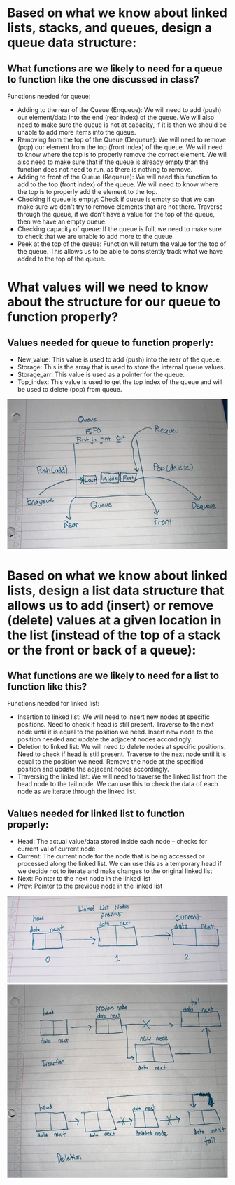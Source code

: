 <h1>Based on what we know about linked lists, stacks, and queues, design a queue data structure:</h1>
<h2>What functions are we likely to need for a queue to function like the one discussed in class?</h2>
<span>Functions needed for queue:</span>
<ul>
<li>
Adding to the rear of the Queue (Enqueue): We will need to add (push) our element/data into the end (rear index) of the queue. We will also need to make sure the queue is not at capacity, if it is then we should be unable to add more items into the queue.
</li>
  <li>
    Removing from the top of the Queue (Dequeue): We will need to remove (pop) our element from the top (front index) of the queue. We will need to know where the top is to properly remove the correct element. We will also need to make sure that if the queue is already empty than the function does not need to run, as there is nothing to remove.
  </li>
  <li>
    Adding to front of the Queue (Requeue): We will need this function to add to the top (front index) of the queue. We will need to know where the top is to properly add the element to the top.
  </li>
  <li>
    Checking if queue is empty: Check if queue is empty so that we can make sure we don't try to remove elements that are not there. Traverse through the queue, if we don’t have a value for the top of the queue, then we have an empty queue. 
  </li>
  <li>
    Checking capacity of queue: If the queue is full, we need to make sure to check that we are unable to add more to the queue.
  </li>
  <li>Peek at the top of the queue: Function will return the value for the top of the queue. This allows us to be able to consistently track what we have added to the top of the queue.
</li>
</ul>

<h1>What values will we need to know about the structure for our queue to function properly?</h1>
<h2>
  Values needed for queue to function properly:
</h2>

<ul>
  <li>
    New_value: This value is used to add (push) into the rear of the queue.
  </li>
    <li>
    Storage: This is the array that is used to store the internal queue values.
  </li>
    <li>
    Storage_arr: This value is used as a pointer for the queue.
  </li>
    <li>
    Top_index: This value is used to get the top index of the queue and will be used to delete (pop) from queue.
  </li>
</ul>

![](queue.jpg)


<h1>Based on what we know about linked lists, design a list data structure that allows us to add (insert) or remove (delete) values at a given location in the list (instead of the top of a stack or the front or back of a queue):</h1>
<h2>What functions are we likely to need for a list to function like this?</h2>
<span>Functions needed for linked list:</span>
<ul>
  <li>
    Insertion to linked list: We will need to insert new nodes at specific positions. Need to check if head is still present. Traverse to the next node until it is equal to the position we need. Insert new node to the position needed and update the adjacent nodes accordingly.
  </li>
  <li>
    Deletion to linked list: We will need to delete nodes at specific positions. Need to check if head is still present. Traverse to the next node until it is equal to the position we need. Remove the node at the specified position and update the adjacent nodes accordingly.
  </li>
  <li>
    Traversing the linked list: We will need to traverse the linked list from the head node to the tail node. We can use this to check the data of each node as we iterate through the linked list.
  </li>
</ul>
<h2>Values needed for linked list to function properly:</h2>
<ul>
  <li>Head: The actual value/data stored inside each node – checks for current val of current node</li>
  <li>Current: The current node for the node that is being accessed or processed along the linked list. We can use this as a temporary head if we decide not to iterate and make changes to the original linked list</li>
  <li>Next: Pointer to the next node in the linked list</li>
  <li>Prev: Pointer to the previous node in the linked list</li>
</ul>

![](linkedlist.jpg)
![](linkedexample.jpg)
